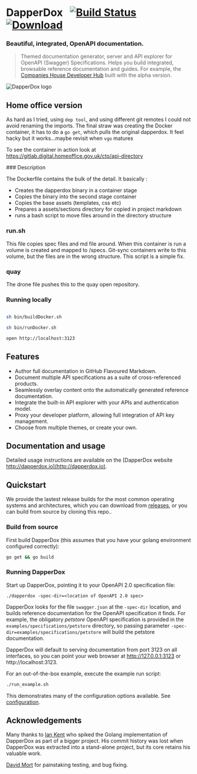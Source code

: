 # DapperDox&nbsp;&nbsp;&nbsp;[![Build Status](https://travis-ci.org/DapperDox/dapperdox.svg?branch=master)](https://travis-ci.org/DapperDox/dapperdox) [![Download](https://img.shields.io/badge/release-v1.1.1-green.svg) ](https://github.com/UKHomeOffice/dapperdox/releases/tag/v1.1.1)

### Beautiful, integrated, OpenAPI documentation.

> Themed documentation generator, server and API explorer for OpenAPI (Swagger) Specifications. Helps you build integrated, browsable reference documentation and guides. For example, the [Companies House Developer Hub](https://developer.companieshouse.gov.uk/api/docs/) built with the alpha version.

![DapperDox logo](/docs/logo-dapperdox-github.png "DapperDox")

## Home office version 
As hard as I tried, using ``dep tool``, and using different git remotes I could not avoid renaming the imports.
The final straw was creating the Docker container, it has to do a ``go get``, which pulls the original dapperdox. 
It feel hacky but it works...maybe revisit when ``vgo`` matures

To see the container in action look at https://gitlab.digital.homeoffice.gov.uk/cto/api-directory 

### Description

The Dockerfile contains the bulk of the detail. It basically :

- Creates the dapperdox binary in a container stage
- Copies the binary into the second stage container
- Copies the base assets (templates, css etc)
- Prepares a assets/sections directory for copied in project markdown
- runs a bash script to move files around in the directory structure

### run.sh

This file copies spec files and md file around. 
When this container is run a volume is created and mapped to /specs. Git-sync containers write to this volume, 
but the files are in the wrong structure. This script is a simple fix. 

### quay

The drone file pushes this to the quay open repository.

### Running locally

```bash

sh bin/buildDocker.sh

sh bin/runDocker.sh

open http://localhost:3123


```

## Features

* Author full documentation in GitHub Flavoured Markdown.
* Document multiple API specifications as a suite of cross-referenced products.
* Seamlessly overlay content onto the automatically generated reference documentation.
* Integrate the built-in API explorer with your APIs and authentication model.
* Proxy your developer platform, allowing full integration of API key management.
* Choose from multiple themes, or create your own.

## Documentation and usage

Detailed usage instructions are available on the [DapperDox website http://dapperdox.io](http://dapperdox.io).

## Quickstart

We provide the lastest release builds for the most common operating systems and architectures, which you
can download from [releases](https://github.com/UKHomeOffice/dapperdox/releases),
or you can build from source by cloning this repo..

### Build from source

First build DapperDox (this assumes that you have your golang environment configured correctly):
```bash
go get && go build
```

### Running DapperDox

Start up DapperDox, pointing it to your OpenAPI 2.0 specification file:

```
./dapperdox -spec-dir=<location of OpenAPI 2.0 spec>
```

DapperDox looks for the file `swagger.json` at the `-spec-dir` location, and builds reference documentation for the OpenAPI specification it finds. For example, the obligatory *petstore* OpenAPI specification is provided in the `examples/specifications/petstore` directory, so
passing parameter `-spec-dir=examples/specifications/petstore` will build the petstore documentation.

DapperDox will default to serving documentation from port 3123 on all interfaces, so you can point your 
web browser at http://127.0.0.1:3123 or http://localhost:3123.

For an out-of-the-box example, execute the example run script:

```bash
./run_example.sh
```

This demonstrates many of the configuration options available. See [configuration](http://dapperdox.io/docs/configuration-guide).

## Acknowledgements

Many thanks to [Ian Kent](https://github.com/ian-kent) who spiked the Golang implementation of DapperDox
as part of a bigger project. His commit history was lost when DapperDox was extracted into a stand-alone
project, but its core retains his valuable work.

[David Mort](https://github.com/davidmort) for painstaking testing, and bug fixing.





